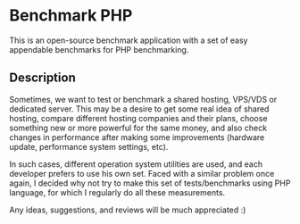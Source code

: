 # Benchmark PHP

This is an open-source benchmark application with a set of easy appendable benchmarks for PHP benchmarking.

## Description
Sometimes, we want to test or benchmark a shared hosting, VPS/VDS or dedicated server. This may be a desire to get
some real idea of shared hosting, compare different hosting companies and their plans, choose something new or more
powerful for the same money, and also check changes in performance after making some improvements (hardware update,
performance system settings, etc).

In such cases, different operation system utilities are used, and each developer prefers to use his own set. Faced with
a similar problem once again, I decided why not try to make this set of tests/benchmarks using PHP language, for which
I regularly do all these measurements.


Any ideas, suggestions, and reviews will be much appreciated :)